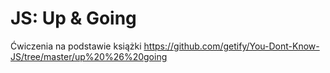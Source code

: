 # JS: Up & Going
Ćwiczenia na podstawie książki https://github.com/getify/You-Dont-Know-JS/tree/master/up%20%26%20going